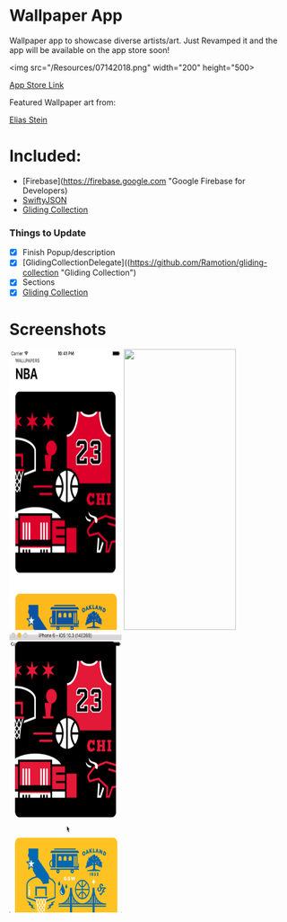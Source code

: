 # Wallpaper App

Wallpaper app to showcase diverse artists/art. Just Revamped it and the app will be available on the app store soon!

<img src="/Resources/07142018.png" width="200" height="500>

[App Store Link]()

Featured Wallpaper art from:

[Elias Stein](https://dribbble.com/elias "Elias Stein on Dribbble")

# Included:

- [Firebase](https://firebase.google.com "Google Firebase for Developers)
- [SwiftyJSON](https://github.com/SwiftyJSON/SwiftyJSON "SwiftyJSON")
- [Gliding Collection](https://github.com/Ramotion/gliding-collection "Gliding Collection")


### Things to Update

- [x] Finish Popup/description
- [x] [GlidingCollectionDelegate]((https://github.com/Ramotion/gliding-collection "Gliding Collection")
- [x] Sections
- [x] [Gliding Collection](https://github.com/Ramotion/gliding-collection "Gliding Collection")

# Screenshots

<img src="/Resources/06272017.png" width="200" height="500">

<img src="https://user-images.githubusercontent.com/24944725/27619714-2146a722-5b8a-11e7-9d6d-d63ed77aef4d.png" width="200" height="500">

<img src="/Resources/wallpaper.gif" width="200" height="500">
